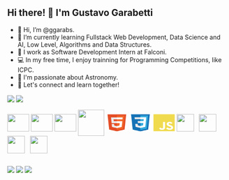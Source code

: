 ## Hi there! 👋 I'm Gustavo Garabetti

- 👋 Hi, I’m @ggarabs.
- 🌱 I’m currently learning Fullstack Web Development, Data Science and AI, Low Level, Algorithms and Data Structures.
- 💼 I work as Software Development Intern at Falconi.
- 💻 In my free time, I enjoy trainning for Programming Competitions, like ICPC.
- 🌌 I'm passionate about Astronomy.
- 🤝 Let's connect and learn together!

<div>
  <img align="center" height="200cm" src="https://github-readme-stats.vercel.app/api?username=ggarabs&theme=midnight-purple&show_icons=true&include_all_commits=true&count_private=true">
  <img align="center" height="200cm" src="https://github-readme-stats.vercel.app/api/top-langs/?username=ggarabs&&theme=midnight-purple&layout=compact&&langs_count=8">
</div>

<div style="display: inline_block"><br>
  <img align="center" height="40" width="50" src="https://raw.githubusercontent.com/jmnote/z-icons/master/svg/cpp.svg">
  <img align="center" height="40" width="50" src="https://raw.githubusercontent.com/jmnote/z-icons/master/svg/c.svg">
  <img align="center" height="40" width="50" src="https://raw.githubusercontent.com/jmnote/z-icons/master/svg/java.svg">
  <img align="center" height="60" width="60" src="https://github.com/user-attachments/assets/6f223cf7-0581-4aca-998c-934fa17661ee" />
  <img align="center" height="40" width="50" src="https://raw.githubusercontent.com/devicons/devicon/master/icons/html5/html5-original.svg">
  <img align="center" height="40" width="50" src="https://raw.githubusercontent.com/devicons/devicon/master/icons/css3/css3-original.svg">
  <img align="center" height="40" width="50" src="https://raw.githubusercontent.com/devicons/devicon/master/icons/javascript/javascript-plain.svg">
  <img align="center" height="40" width="40" src="https://user-images.githubusercontent.com/25181517/183897015-94a058a6-b86e-4e42-a37f-bf92061753e5.png">
  &nbsp;
  <img align="center" height="40" width="40" src="https://cdn.jsdelivr.net/gh/devicons/devicon@latest/icons/spring/spring-original.svg">
  &nbsp;
  <img align="center" height="40" width="40" src="https://cdn.jsdelivr.net/gh/devicons/devicon@latest/icons/postgresql/postgresql-plain.svg" />
  &nbsp;
  <img align="center" height="40" width="40" src="https://cdn.jsdelivr.net/gh/devicons/devicon@latest/icons/sass/sass-original.svg" />
</div>

  ##
 
<div> 
  <a href="https://instagram.com/ggarabetti" target="_blank"><img src="https://img.shields.io/badge/-Instagram-%23E4405F?style=for-the-badge&logo=instagram&logoColor=white" target="_blank"></a>
  <a href = "mailto:ggarabettiprog@gmail.com"><img src="https://img.shields.io/badge/-Gmail-%23333?style=for-the-badge&logo=gmail&logoColor=white" target="_blank"></a>
  <a href="https://www.linkedin.com/in/gustavo-garabetti-b7740921a/" target="_blank"><img src="https://img.shields.io/badge/-LinkedIn-%230077B5?style=for-the-badge&logo=linkedin&logoColor=white" target="_blank"></a> 
</div>

